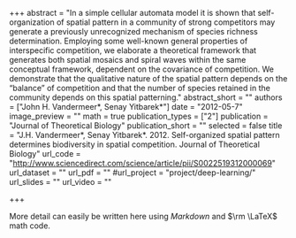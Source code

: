 +++
abstract = "In a simple cellular automata model it is shown that self-organization of spatial pattern in a community of strong competitors may generate a previously unrecognized mechanism of species richness determination. Employing some well-known general properties of interspecific competition, we elaborate a theoretical framework that generates both spatial mosaics and spiral waves within the same conceptual framework, dependent on the covariance of competition. We demonstrate that the qualitative nature of the spatial pattern depends on the “balance” of competition and that the number of species retained in the community depends on this spatial patterning."
abstract_short = ""
authors = ["John H. Vandermeer*, Senay Yitbarek*"]
date = "2012-05-7"
image_preview = ""
math = true
publication_types = ["2"]
publication = "Journal of Theoretical Biology"
publication_short = ""
selected = false
title = "J.H. Vandermeer*, Senay Yitbarek*. 2012. Self-organized spatial pattern determines biodiversity in spatial competition. Journal of Theoretical Biology"
url_code = "http://www.sciencedirect.com/science/article/pii/S0022519312000069"
url_dataset = ""
url_pdf = ""
#url_project = "project/deep-learning/"
url_slides = ""
url_video = ""

+++

More detail can easily be written here using *Markdown* and $\rm \LaTeX$ math code.
